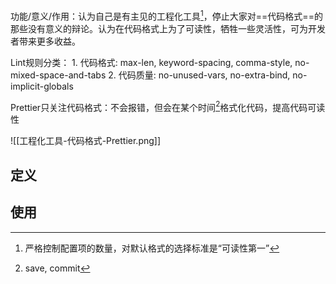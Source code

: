 
功能/意义/作用：认为自己是有主见的工程化工具[^1]，停止大家对==代码格式==的那些没有意义的辩论。认为在代码格式上为了可读性，牺牲一些灵活性，可为开发者带来更多收益。

Lint规则分类：
	1. 代码格式: max-len, keyword-spacing, comma-style, no-mixed-space-and-tabs
	2. 代码质量: no-unused-vars, no-extra-bind, no-implicit-globals

Prettier只关注代码格式：不会报错，但会在某个时间[^2]格式化代码，提高代码可读性

![[工程化工具-代码格式-Prettier.png]]
## 定义

## 使用
[^1]: 严格控制配置项的数量，对默认格式的选择标准是“可读性第一”
[^2]: save, commit